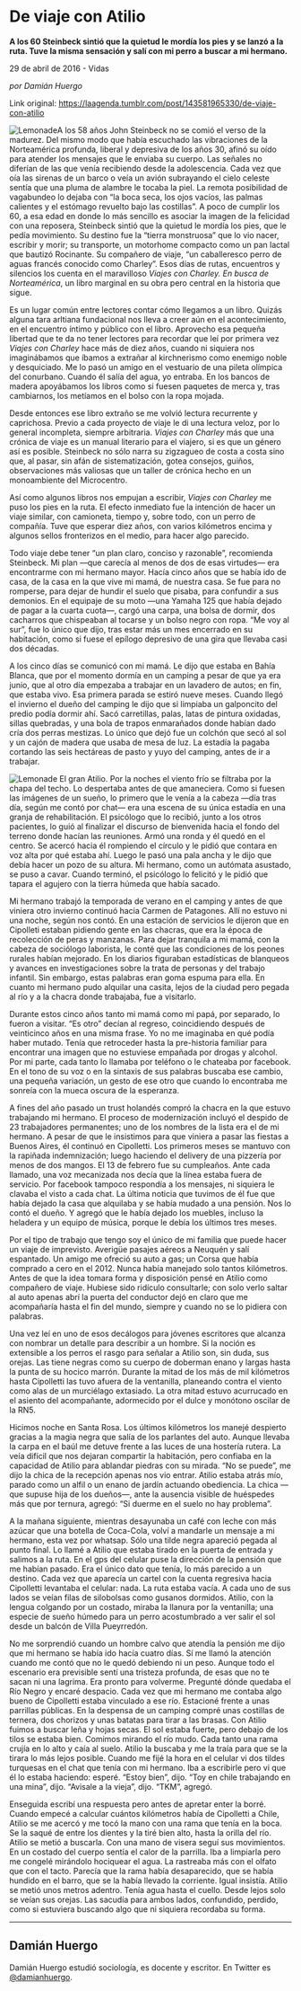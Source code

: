 # De viaje con Atilio

**A los 60 Steinbeck sintió que la quietud le mordía los pies y se lanzó a la ruta. Tuve la misma sensación y salí con mi perro a buscar a mi hermano.**

29 de abril de 2016 - Vidas

_por Damián Huergo_

Link original: https://laagenda.tumblr.com/post/143581965330/de-viaje-con-atilio

![Lemonade](https://64.media.tumblr.com/4ba0d893934279a9f191c41b79ed226e/tumblr_inline_pk08oh9x6x1t6q87u_500.jpg)A los 58 años John Steinbeck no se comió el verso de la madurez. Del mismo modo que había escuchado las vibraciones de la Norteamérica profunda, liberal y depresiva de los años 30, afinó su oído para atender los mensajes que le enviaba su cuerpo. Las señales no diferían de las que venía recibiendo desde la adolescencia. Cada vez que oía las sirenas de un barco o veía un avión subrayando el cielo celeste sentía que una pluma de alambre le tocaba la piel. La remota posibilidad de vagabundeo lo dejaba con “la boca seca, los ojos vacíos, las palmas calientes y el estómago revuelto bajo las costillas”. A poco de cumplir los 60, a esa edad en donde lo más sencillo es asociar la imagen de la felicidad con una reposera, Steinbeck sintió que la quietud le mordía los pies, que le pedía movimiento. Su destino fue la “tierra monstruosa” que lo vio nacer, escribir y morir; su transporte, un motorhome compacto como un pan lactal que bautizó Rocinante. Su compañero de viaje, “un caballeresco perro de aguas francés conocido como Charley”. Esos días de rutas, encuentros y silencios los cuenta en el maravilloso *Viajes con Charley. En busca de Norteamérica*, un libro marginal en su obra pero central en la historia que sigue. 


Es un lugar común entre lectores contar cómo llegamos a un libro. Quizás alguna tara arltiana fundacional nos lleva a creer aún en el acontecimiento, en el encuentro íntimo y público con el libro. Aprovecho esa pequeña libertad que te da no tener lectores para recordar que leí por primera vez *Viajes con Charley* hace más de diez años, cuando ni siquiera nos imaginábamos que íbamos a extrañar al kirchnerismo como enemigo noble y desquiciado. Me lo pasó un amigo en el vestuario de una pileta olímpica del conurbano. Cuando él salía del agua, yo entraba. En los bancos de madera apoyábamos los libros como si fuesen paquetes de merca y, tras cambiarnos, los metíamos en el bolso con la ropa mojada. 


Desde entonces ese libro extraño se me volvió lectura recurrente y caprichosa. Previo a cada proyecto de viaje le di una lectura veloz, por lo general incompleta, siempre arbitraria. *Viajes con Charley* más que una crónica de viaje es un manual literario para el viajero, si es que un género así es posible. Steinbeck no sólo narra su zigzagueo de costa a costa sino que, al pasar, sin afán de sistematización, gotea consejos, guiños, observaciones más valiosas que un taller de crónica hecho en un monoambiente del Microcentro.


Así como algunos libros nos empujan a escribir, *Viajes con Charley* me puso los pies en la ruta. El efecto inmediato fue la intención de hacer un viaje similar, con camioneta, tiempo y, sobre todo, con un perro de compañía. Tuve que esperar diez años, con varios kilómetros encima y algunos sellos fronterizos en el medio, para hacer algo parecido.


Todo viaje debe tener “un plan claro, conciso y razonable”, recomienda Steinbeck. Mi plan —que carecía al menos de dos de esas virtudes— era encontrarme con mi hermano mayor. Hacía cinco años que se había ido de casa, de la casa en la que vive mi mamá, de nuestra casa. Se fue para no romperse, para dejar de hundir el suelo que pisaba, para confundir a sus demonios. En el equipaje de su moto —una Yamaha 125 que había dejado de pagar a la cuarta cuota—, cargó una carpa, una bolsa de dormir, dos cacharros que chispeaban al tocarse y un bolso negro con ropa. “Me voy al sur”, fue lo único que dijo, tras estar más un mes encerrado en su habitación, como si fuese el epílogo depresivo de una gira que llevaba casi dos décadas.


A los cinco días se comunicó con mi mamá. Le dijo que estaba en Bahía Blanca, que por el momento dormía en un camping a pesar de que ya era junio, que al otro día empezaba a trabajar en un lavadero de autos; en fin, que estaba vivo. Esa primera parada se estiró nueve meses. Cuando llegó el invierno el dueño del camping le dijo que si limpiaba un galponcito del predio podía dormir ahí. Sacó carretillas, palas, latas de pintura oxidadas, sillas quebradas, y una bola de trapos enmarañados donde habían dado cría dos perras mestizas. Lo único que dejó fue un colchón que secó al sol y un cajón de madera que usaba de mesa de luz. La estadía la pagaba cortando las seis hectáreas de pasto y yuyo del camping, antes de ir a trabajar.


![Lemonade](https://64.media.tumblr.com/4ba0d893934279a9f191c41b79ed226e/tumblr_inline_pk08ohr9ph1t6q87u_500.jpg) El gran Atilio. Por la noches el viento frío se filtraba por la chapa del techo. Lo despertaba antes de que amaneciera. Como si fuesen las imágenes de un sueño, lo primero que le venía a la cabeza —día tras día, según me contó por chat— era una escena de su única estadía en una granja de rehabilitación. El psicólogo que lo recibió, junto a los otros pacientes, lo guió al finalizar el discurso de bienvenida hacia el fondo del terreno donde hacían las reuniones. Armó una ronda y él quedó en el centro. Se acercó hacia él rompiendo el círculo y le pidió que contara en voz alta por qué estaba ahí. Luego le pasó una pala ancha y le dijo que debía hacer un pozo de su altura. Mi hermano, como un autómata asustado, se puso a cavar. Cuando terminó, el psicólogo lo felicitó y le pidió que tapara el agujero con la tierra húmeda que había sacado.


Mi hermano trabajó la temporada de verano en el camping y antes de que viniera otro invierno continuó hacia Carmen de Patagones. Allí no estuvo ni una noche, según nos contó. En una estación de servicios le dijeron que en Cipolleti estaban pidiendo gente en las chacras, que era la época de recolección de peras y manzanas. Para dejar tranquila a mi mamá, con la cabeza de sociólogo laborista, le conté que las condiciones de los peones rurales habían mejorado. En los diarios figuraban estadísticas de blanqueos y avances en investigaciones sobre la trata de personas y del trabajo infantil. Sin embargo, estas palabras eran goma espuma para ella. En cuanto mi hermano pudo alquilar una casita, lejos de la ciudad pero pegada al río y a la chacra donde trabajaba, fue a visitarlo.


Durante estos cinco años tanto mi mamá como mi papá, por separado, lo fueron a visitar. “Es otro” decían al regreso, coincidiendo después de veinticinco años en una misma frase. Yo no me imaginaba en qué podía haber mutado. Tenía que retroceder hasta la pre-historia familiar para encontrar una imagen que no estuviese empañada por drogas y alcohol. Por mi parte, cada tanto lo llamaba por teléfono o le chateaba por facebook. En el tono de su voz o en la sintaxis de sus palabras buscaba ese cambio, una pequeña variación, un gesto de ese otro que cuando lo encontraba me sonreía con la mueca oscura de la esperanza. 


A fines del año pasado un trust holandés compró la chacra en la que estuvo trabajando mi hermano. El proceso de modernización incluyó el despido de 23 trabajadores permanentes; uno de los nombres de la lista era el de mi hermano. A pesar de que le insistimos para que viniera a pasar las fiestas a Buenos Aires, él continuó en Cipolletti. Los primeros meses se mantuvo con la rapiñada indemnización; luego haciendo el delivery de una pizzería por menos de dos mangos. El 13 de febrero fue su cumpleaños. Ante cada llamado, una voz mecanizada nos decía que la línea estaba fuera de servicio. Por facebook tampoco respondía a los mensajes, ni siquiera le clavaba el visto a cada chat. La última noticia que tuvimos de él fue que había dejado la casa que alquilaba y se había mudado a una pensión. Nos lo contó el dueño. Y agregó que le había dejado los muebles, incluso la heladera y un equipo de música, porque le debía los últimos tres meses. 


Por el tipo de trabajo que tengo soy el único de mi familia que puede hacer un viaje de imprevisto. Averigüe pasajes aéreos a Neuquén y salí espantado. Un amigo me ofreció su auto a gas; un Corsa que había comprado a cero en el 2012. Nunca había manejado solo tantos kilómetros. Antes de que la idea tomara forma y disposición pensé en Atilio como compañero de viaje. Hubiese sido ridículo consultarle; con solo verlo saltar al auto apenas abrí la puerta del conductor dejó en claro que me acompañaría hasta el fin del mundo, siempre y cuando no se lo pidiera con palabras.


Una vez leí en uno de esos decálogos para jóvenes escritores que alcanza con nombrar un detalle para describir a un hombre. Si la noción es extensible a los perros el rasgo para señalar a Atilio son, sin duda, sus orejas. Las tiene negras como su cuerpo de doberman enano y largas hasta la punta de su hocico marrón. Durante la mitad de los más de mil kilómetros hasta Cipolletti las tuvo afuera de la ventanilla, planeando contra el viento como alas de un murciélago extasiado. La otra mitad estuvo acurrucado en el asiento del acompañante, adormecido por el dulce y monótono oscilar de la RN5.


Hicimos noche en Santa Rosa. Los últimos kilómetros los manejé despierto gracias a la magia negra que salía de los parlantes del auto. Aunque llevaba la carpa en el baúl me detuve frente a las luces de una hostería rutera. La veía difícil que nos dejaran compartir la habitación, pero confiaba en la capacidad de Atilio para ablandar piedras con su mirada. “No se puede”, me dijo la chica de la recepción apenas nos vio entrar. Atilio estaba atrás mío, parado como un alfil o un enano de jardín actuando obediencia. La chica —que supuse hija de los dueños—, ante la ausencia visible de huéspedes más que por ternura, agregó: “Si duerme en el suelo no hay problema”. 


A la mañana siguiente, mientras desayunaba un café con leche con más azúcar que una botella de Coca-Cola, volví a mandarle un mensaje a mi hermano, esta vez por whatsap. Sólo una tilde negra apareció pegada al punto final. Lo llamé a Atilio que estaba tirado en la puerta de entrada y salimos a la ruta. En el gps del celular puse la dirección de la pensión que me habían pasado. Era el único dato que tenía, lo más parecido a un destino. Cada vez que aparecía un cartel con la cuenta regresiva hacia Cipolletti levantaba el celular: nada. La ruta estaba vacía. A cada uno de sus lados se veían filas de silobolsas como gusanos dormidos. Atilio, con la lengua colgando por un costado, miraba la llanura por la ventanilla; una especie de sueño húmedo para un perro acostumbrado a ver salir el sol desde un balcón de Villa Pueyrredón.


No me sorprendió cuando un hombre calvo que atendía la pensión me dijo que mi hermano se había ido hacía cuatro días. Sí me llamó la atención cuando me contó que no le quedó debiendo ni un peso. Aunque todo el escenario era previsible sentí una tristeza profunda, de esas que no te sacan ni una lagrima. Era pronto para volverme. Pregunté dónde quedaba el Río Negro y encaré despacio. Cada vez que mi hermano me contaba algo bueno de Cipolletti estaba vinculado a ese río. Estacioné frente a unas parrillas públicas. En la despensa de un camping compré unas costillas de ternera, dos chorizos y unas batatas para tirar a las brasas. Con Atilio fuimos a buscar leña y hojas secas. El sol estaba fuerte, pero debajo de los tilos se estaba bien. Comimos mirando el río mudo. Cada tanto una rama crujía en lo alto y caía al suelo. Atilio la buscaba y me la traía para que se la tirara lo más lejos posible. Cuando me fijé la hora en el celular vi dos tildes turquesas en el chat que tenía con mi hermano. Iba a escribirle pero vi que él lo estaba haciendo: esperé. “Estoy bien”, dijo. “Toy en chile trabajando en una mina”, dijo. “Avisale a la vieja”, dijo. “TKM”, agregó.


Enseguida escribí una respuesta pero antes de apretar enter la borré. Cuando empecé a calcular cuántos kilómetros había de Cipolletti a Chile, Atilio se me acercó y me tocó la mano con una rama que tenía en la boca. Se la saqué de entre los dientes y la tiré bien alto, hasta la orilla del río. Atilio se metió a buscarla. Con una mano de visera seguí sus movimientos. En un costado del cuerpo sentía el calor de la parrilla. Iba a limpiarla pero me congelé mirándolo hociquear el agua. La rastreaba más con el olfato que con el tacto. Parecía que la rama había desaparecido, que se había hundido en el barro, que se la había llevado la corriente. Igual insistía. Atilio se metió unos metros adentro. Tenía agua hasta el cuello. Desde lejos solo se veían sus orejas. Las sacudía para ambos lados, confundido, perdido, como si estuviera buscando algo que ni siquiera recordaba su forma. 


  




---

 Damián Huergo
--------------

 Damián Huergo estudió sociología, es docente y escritor. En Twitter es [@damianhuergo](https://twitter.com/damianhuergo). 

